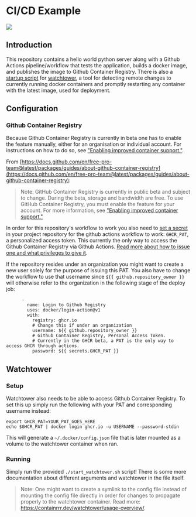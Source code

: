 # CI/CD Example
![](https://github.com/Acksell/CI-CD-Example/workflows/ci-cd/badge.svg)
## Introduction
This repository contains a hello world python server along with a Github Actions pipeline/workflow that tests the application, builds a docker image, and publishes the image to Github Container Registry. There is also a [startup script](https://github.com/Acksell/CI-CD-Example/blob/master/start_watchtower.sh) for [watchtower](https://containrrr.dev/watchtower/), a tool for detecting remote changes to currently running docker containers and promptly restarting any container with the latest image, used for deployment.


## Configuration
### Github Container Registry
Because Github Container Registry is currently in beta one has to enable the feature manually, either for an organisation or individual account. For instructions on how to do so, see ["Enabling improved container support."](https://docs.github.com/en/free-pro-team@latest/packages/guides/enabling-improved-container-support).


From [https://docs.github.com/en/free-pro-team@latest/packages/guides/about-github-container-registry](https://docs.github.com/en/free-pro-team@latest/packages/guides/about-github-container-registry):

>Note: GitHub Container Registry is currently in public beta and subject to change. During the beta, storage and bandwidth are free. To use GitHub Container Registry, you must enable the feature for your account. For more information, see ["Enabling improved container support."](https://docs.github.com/en/free-pro-team@latest/packages/guides/enabling-improved-container-support)

In order for this repository's workflow to work you also need to [set a secret](https://docs.github.com/en/free-pro-team@latest/actions/reference/encrypted-secrets) in your project repository for the github actions workflow to work: `GHCR_PAT`, a personalized access token. This currently the only way to access the Github Container Registry via Github Actions. [Read more about how to issue one and what privileges to give it](https://docs.github.com/en/free-pro-team@latest/packages/guides/pushing-and-pulling-docker-images).

If the repository resides under an organization you might want to create a new user solely for the purpose of issuing this PAT. You also have to change the workflow to use that username since `${{ github.repository_owner }}` will otherwise refer to the organization in the following stage of the deploy job:

```
      - 
        name: Login to Github Registry
        uses: docker/login-action@v1
        with:
          registry: ghcr.io
          # Change this if under an organization
          username: ${{ github.repository_owner }}
          # Github Container Registry, Personal Access Token.
          # Currently in the GHCR beta, a PAT is the only way to access GHCR through actions. 
          password: ${{ secrets.GHCR_PAT }}
```

## Watchtower
### Setup
Watchtower also needs to be able to access Github Container Registry. To set this up simply run the following with your PAT and corresponding username instead:

```
export GHCR_PAT=YOUR_PAT_GOES_HERE
echo $GHCR_PAT | docker login ghcr.io -u USERNAME --password-stdin
```

This will generate a `~/.docker/config.json` file that is later mounted as a volume to the watchtower container when ran. 

### Running

Simply run the provided `./start_watchtower.sh` script! There is some more documentation about different arguments and watchtower in the file itself.

>Note: One might want to create a symlink to the config file instead of mounting the config file directly in order for changes to propagate properly to the watchtower container. Read more: https://containrrr.dev/watchtower/usage-overview/. 
